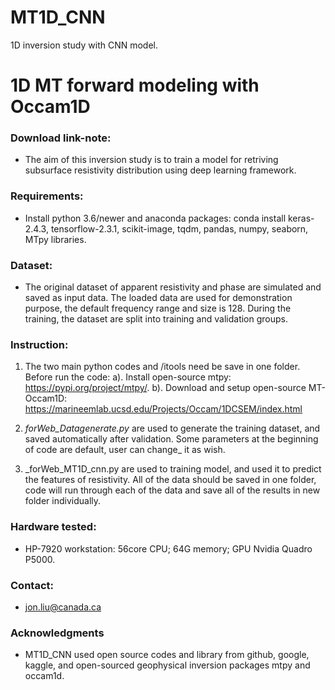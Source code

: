 # MT1D_CNN
1D inversion study with CNN model.  

# 1D MT forward modeling with Occam1D

### Download link-note:

* The aim of this inversion study is to train a model for retriving subsurface resistivity distribution using deep learning framework.    

### Requirements: 

* Install python 3.6/newer and anaconda packages: conda install keras-2.4.3, tensorflow-2.3.1, scikit-image, tqdm, pandas, numpy, seaborn, MTpy libraries.


### Dataset: 

* The original dataset of apparent resistivity and phase are simulated and saved as input data. The loaded data are used for demonstration purpose, the default frequency range and size is 128. During the training, the dataset are split into training and validation groups. 


### Instruction:

   1. The two main python codes and /itools need be save in one folder. Before run the code: a). Install open-source mtpy: https://pypi.org/project/mtpy/. b). Download and setup open-source MT-Occam1D: https://marineemlab.ucsd.edu/Projects/Occam/1DCSEM/index.html 

   2. _forWeb_Datagenerate.py_ are used to generate the training dataset, and saved automatically after validation. Some parameters at the beginning of code are default, user can change_ it as wish.

   3. _forWeb_MT1D_cnn.py are used to training model, and used it to predict the features of resistivity. All of the data should be saved in one folder, code will run through each of the data and save all of the results in new folder individually.


### Hardware tested: 

* HP-7920 workstation: 56core CPU; 64G memory; GPU Nvidia Quadro P5000.


### Contact: 

* jon.liu@canada.ca


### Acknowledgments

* MT1D_CNN used open source codes and library from github, google, kaggle, and open-sourced geophysical inversion packages mtpy and occam1d.
 

